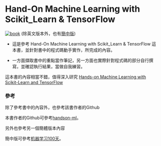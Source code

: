 # Hand-On Machine Learning with Scikit_Learn & TensorFlow

[![book](http://akamaicovers.oreilly.com/images/0636920052289/cat.gif)](http://shop.oreilly.com/product/0636920052289.do)
(除英文版本外，也有[簡中版](http://www.cmpbook.com/stackroom.php?id=44560))
- 這是參考 Hand-On Machine Learning with Scikit_Learn & TensorFlow 這本書，並針對書中的程式碼動手實作，所完成的內容。

- 一方面擷取書中的重點當作筆記，另一方面也實際針對程式碼的部分自行撰寫，並確認執行結果，當做自我練習。


這本書的內容相當不錯，值得深入研究
[Hands-on Machine Learning with Scikit-Learn and TensorFlow](http://shop.oreilly.com/product/0636920052289.do)


### 參考
除了參考書中的內容外，也參考該書作者的Github

本書作者的Github可參考[handson-ml](https://github.com/ageron/handson-ml)。

另外也參考另一個簡體版本內容

簡中版可參考[机器学习100天](https://github.com/MLEveryday/100-Days-Of-ML-Code)。



